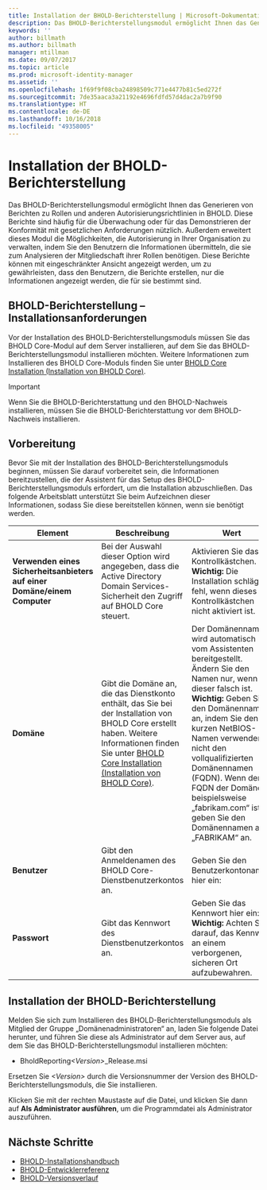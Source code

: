 ```yaml
---
title: Installation der BHOLD-Berichterstellung | Microsoft-Dokumentation
description: Das BHOLD-Berichterstellungsmodul ermöglicht Ihnen das Generieren von Berichten zu Rollen und Autorisierungsrichtlinien.
keywords: ''
author: billmath
ms.author: billmath
manager: mtillman
ms.date: 09/07/2017
ms.topic: article
ms.prod: microsoft-identity-manager
ms.assetid: ''
ms.openlocfilehash: 1f69f9f08cba24898509c771e4477b81c5ed272f
ms.sourcegitcommit: 7de35aaca3a21192e4696fdfd57d4dac2a7b9f90
ms.translationtype: HT
ms.contentlocale: de-DE
ms.lasthandoff: 10/16/2018
ms.locfileid: "49358005"
---
```

# <a name="bhold-reporting-installation"></a>Installation der BHOLD-Berichterstellung

Das BHOLD-Berichterstellungsmodul ermöglicht Ihnen das Generieren von Berichten zu Rollen und anderen Autorisierungsrichtlinien in BHOLD. Diese Berichte sind häufig für die Überwachung oder für das Demonstrieren der Konformität mit gesetzlichen Anforderungen nützlich. Außerdem erweitert dieses Modul die Möglichkeiten, die Autorisierung in Ihrer Organisation zu verwalten, indem Sie den Benutzern die Informationen übermitteln, die sie zum Analysieren der Mitgliedschaft ihrer Rollen benötigen. Diese Berichte können mit eingeschränkter Ansicht angezeigt werden, um zu gewährleisten, dass den Benutzern, die Berichte erstellen, nur die Informationen angezeigt werden, die für sie bestimmt sind.

## <a name="bhold-reporting-installation-requirements"></a>BHOLD-Berichterstellung – Installationsanforderungen

Vor der Installation des BHOLD-Berichterstellungsmoduls müssen Sie das BHOLD Core-Modul auf dem Server installieren, auf dem Sie das BHOLD-Berichterstellungsmodul installieren möchten. Weitere Informationen zum Installieren des BHOLD Core-Moduls finden Sie unter [BHOLD Core Installation (Installation von BHOLD Core)](https://technet.microsoft.com/library/jj134095(v=ws.10).aspx).

> [!IMPORTANT]
> Wenn Sie die BHOLD-Berichterstattung und den BHOLD-Nachweis installieren, müssen Sie die BHOLD-Berichterstattung vor dem BHOLD-Nachweis installieren.

## <a name="before-you-begin"></a>Vorbereitung

Bevor Sie mit der Installation des BHOLD-Berichterstellungsmoduls beginnen, müssen Sie darauf vorbereitet sein, die Informationen bereitzustellen, die der Assistent für das Setup des BHOLD-Berichterstellungsmoduls erfordert, um die Installation abzuschließen. Das folgende Arbeitsblatt unterstützt Sie beim Aufzeichnen dieser Informationen, sodass Sie diese bereitstellen können, wenn sie benötigt werden.

| **Element**                                    | **Beschreibung**                                                                                                                                                                                                           | **Wert**                                                                                                                                                                                                                                                                                                            |
|---------------------------------------------|---------------------------------------------------------------------------------------------------------------------------------------------------------------------------------------------------------------------------|----------------------------------------------------------------------------------------------------------------------------------------------------------------------------------------------------------------------------------------------------------------------------------------------------------------------|
| **Verwenden eines Sicherheitsanbieters auf einer Domäne/einem Computer** | Bei der Auswahl dieser Option wird angegeben, dass die Active Directory Domain Services-Sicherheit den Zugriff auf BHOLD Core steuert.                                                                                                                | Aktivieren Sie das Kontrollkästchen. </br>**Wichtig:** Die Installation schlägt fehl, wenn dieses Kontrollkästchen nicht aktiviert ist.                                                                                                                                                                                                                   |
| **Domäne**                                  | Gibt die Domäne an, die das Dienstkonto enthält, das Sie bei der Installation von BHOLD Core erstellt haben. Weitere Informationen finden Sie unter [BHOLD Core Installation (Installation von BHOLD Core)](https://technet.microsoft.com/library/jj134095(v=ws.10).aspx). | Der Domänenname wird automatisch vom Assistenten bereitgestellt. Ändern Sie den Namen nur, wenn dieser falsch ist. **Wichtig:** Geben Sie den Domänennamen an, indem Sie den kurzen NetBIOS-Namen verwenden, nicht den vollqualifizierten Domänennamen (FQDN). Wenn der FQDN der Domäne beispielsweise „fabrikam.com“ ist, geben Sie den Domänennamen als „FABRIKAM“ an. |
| **Benutzer**                                    | Gibt den Anmeldenamen des BHOLD Core-Dienstbenutzerkontos an.                                                                                                                                                          | Geben Sie den Benutzerkontonamen hier ein:                                                                                                                                                                                                                                                                                    |
| **Passwort**                                | Gibt das Kennwort des Dienstbenutzerkontos an.                                                                                                                                                                       | Geben Sie das Kennwort hier ein: </br>**Wichtig:** Achten Sie darauf, das Kennwort an einem verborgenen, sicheren Ort aufzubewahren.                                                                                                                                                                                                                  |

## <a name="bhold-reporting-installation"></a>Installation der BHOLD-Berichterstellung

Melden Sie sich zum Installieren des BHOLD-Berichterstellungsmoduls als Mitglied der Gruppe „Domänenadministratoren“ an, laden Sie folgende Datei herunter, und führen Sie diese als Administrator auf dem Server aus, auf dem Sie das BHOLD-Berichterstellungsmodul installieren möchten:

- BholdReporting<em>\<Version\></em>\_Release.msi

Ersetzen Sie *\<Version\>* durch die Versionsnummer der Version des BHOLD-Berichterstellungsmoduls, die Sie installieren.

Klicken Sie mit der rechten Maustaste auf die Datei, und klicken Sie dann auf **Als Administrator ausführen**, um die Programmdatei als Administrator auszuführen.

## <a name="next-steps"></a>Nächste Schritte

- [BHOLD-Installationshandbuch](bhold-installation-guide.md)
- [BHOLD-Entwicklerreferenz](../reference/mim2016-bhold-developer-reference.md)
- [BHOLD-Versionsverlauf](../reference/version-bhold-history.md)
